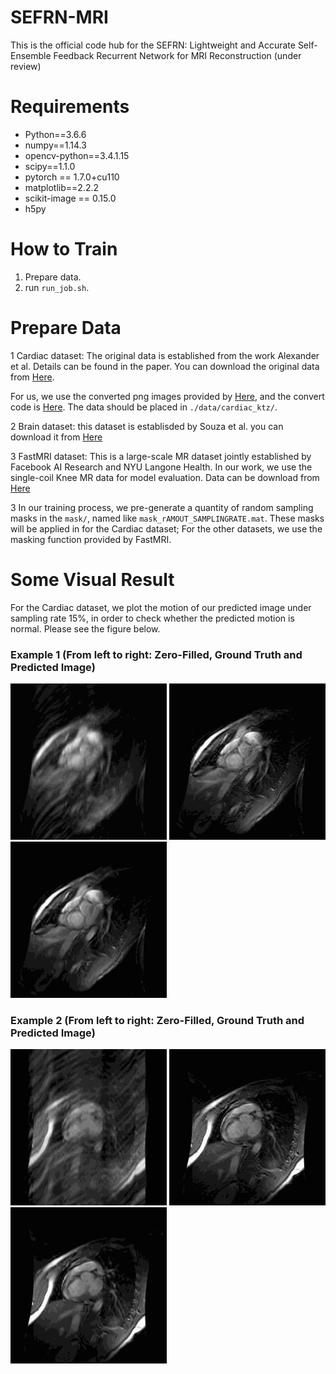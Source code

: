 # SEFRN-MRI
This is the official code hub for the SEFRN: Lightweight and Accurate Self-Ensemble Feedback Recurrent Network for MRI Reconstruction (under review)

# Requirements
- Python==3.6.6
- numpy==1.14.3
- opencv-python==3.4.1.15
- scipy==1.1.0
- pytorch == 1.7.0+cu110
- matplotlib==2.2.2
- scikit-image == 0.15.0
- h5py

# How to Train
1. Prepare data.
2. run `run_job.sh`. 


# Prepare Data
1 Cardiac dataset: The original data is established from the work Alexander et al. Details can be found in the paper.  You can download the original data from [Here](http://jtl.lassonde.yorku.ca/software/datasets/).

For us, we use the converted png images provided by [Here](https://github.com/tinyRattar/CDDNwithTDC_storage/tree/master/data/pngFormat), and the convert code is [Here](https://github.com/tinyRattar/CDDNwithTDC_storage/blob/master/data/saveAsPng.m). The data should be placed in `./data/cardiac_ktz/`.

2 Brain dataset: this dataset is establisded by Souza et al. you can download it from [Here](https://sites.google.com/view/calgary-campinas-dataset/download?authuser=0)

3 FastMRI dataset: This is a large-scale MR dataset jointly established by Facebook AI Research and NYU Langone Health. In our work, we use the single-coil Knee MR data for model evaluation. Data can be download from [Here](https://fastmri.med.nyu.edu/)

3 In our training process, we pre-generate a quantity of random sampling masks in the `mask/`, named like `mask_rAMOUT_SAMPLINGRATE.mat`. These masks will be applied in for the Cardiac dataset; For the other datasets, we use the masking function provided by FastMRI.


# Some Visual Result
For the Cardiac dataset, we plot the motion of our predicted image under sampling rate 15%, in order to check whether the predicted motion is normal. Please see the figure below. 

### Example 1 (From left to right: Zero-Filled, Ground Truth and Predicted Image)
<p float="left">
  <img src="GIF/p31z0_zf.gif" width="250" />
  <img src="GIF/p31z0_gt.gif" width="250" />
  <img src="GIF/p31z0_pred.gif" width="250" />
</p>

### Example 2 (From left to right: Zero-Filled, Ground Truth and Predicted Image)
<p float="left">
  <img src="GIF/p32z0_zf.gif" width="250" />
  <img src="GIF/p32z0_gt.gif" width="250" />
  <img src="GIF/p32z0_pred.gif" width="250" />
</p>
